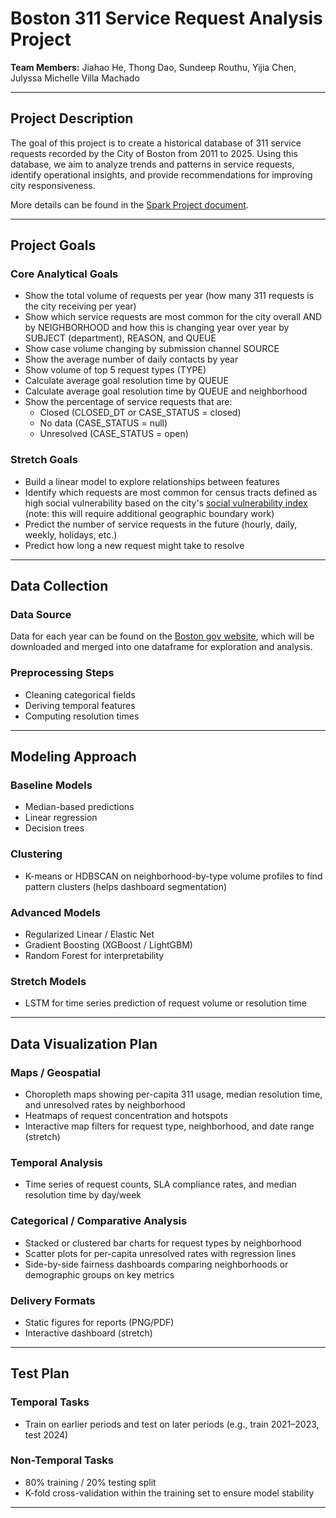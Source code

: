 # Boston 311 Service Request Analysis Project

**Team Members:** Jiahao He, Thong Dao, Sundeep Routhu, Yijia Chen, Julyssa Michelle Villa Machado

---

## Project Description

The goal of this project is to create a historical database of 311 service requests recorded by the City of Boston from 2011 to 2025. Using this database, we aim to analyze trends and patterns in service requests, identify operational insights, and provide recommendations for improving city responsiveness.

More details can be found in the [Spark Project document](https://docs.google.com/document/d/1-a7IIj5K5v1mcdvi0_cUSYJpfFmZ9QJmsYikYGl3bJ4/edit?tab=t.0).

---

## Project Goals

### Core Analytical Goals

- Show the total volume of requests per year (how many 311 requests is the city receiving per year)
- Show which service requests are most common for the city overall AND by NEIGHBORHOOD and how this is changing year over year by SUBJECT (department), REASON, and QUEUE
- Show case volume changing by submission channel SOURCE
- Show the average number of daily contacts by year
- Show volume of top 5 request types (TYPE)
- Calculate average goal resolution time by QUEUE
- Calculate average goal resolution time by QUEUE and neighborhood
- Show the percentage of service requests that are:
  - Closed (CLOSED_DT or CASE_STATUS = closed)
  - No data (CASE_STATUS = null)
  - Unresolved (CASE_STATUS = open)

### Stretch Goals

- Build a linear model to explore relationships between features
- Identify which requests are most common for census tracts defined as high social vulnerability based on the city's [social vulnerability index](https://data.boston.gov/dataset/climate-ready-boston-social-vulnerability) (note: this will require additional geographic boundary work)
- Predict the number of service requests in the future (hourly, daily, weekly, holidays, etc.)
- Predict how long a new request might take to resolve

---

## Data Collection

### Data Source

Data for each year can be found on the [Boston gov website](https://data.boston.gov/dataset/311-service-requests), which will be downloaded and merged into one dataframe for exploration and analysis.

### Preprocessing Steps

- Cleaning categorical fields
- Deriving temporal features
- Computing resolution times

---

## Modeling Approach

### Baseline Models

- Median-based predictions
- Linear regression
- Decision trees

### Clustering

- K-means or HDBSCAN on neighborhood-by-type volume profiles to find pattern clusters (helps dashboard segmentation)

### Advanced Models

- Regularized Linear / Elastic Net
- Gradient Boosting (XGBoost / LightGBM)
- Random Forest for interpretability

### Stretch Models

- LSTM for time series prediction of request volume or resolution time

---

## Data Visualization Plan

### Maps / Geospatial

- Choropleth maps showing per-capita 311 usage, median resolution time, and unresolved rates by neighborhood
- Heatmaps of request concentration and hotspots
- Interactive map filters for request type, neighborhood, and date range (stretch)

### Temporal Analysis

- Time series of request counts, SLA compliance rates, and median resolution time by day/week

### Categorical / Comparative Analysis

- Stacked or clustered bar charts for request types by neighborhood
- Scatter plots for per-capita unresolved rates with regression lines
- Side-by-side fairness dashboards comparing neighborhoods or demographic groups on key metrics

### Delivery Formats

- Static figures for reports (PNG/PDF)
- Interactive dashboard (stretch)

---

## Test Plan

### Temporal Tasks

- Train on earlier periods and test on later periods (e.g., train 2021–2023, test 2024)

### Non-Temporal Tasks

- 80% training / 20% testing split
- K-fold cross-validation within the training set to ensure model stability

---